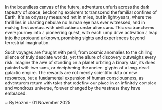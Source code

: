 
In the boundless canvas of the future, adventure unfurls across the dark tapestry of space, beckoning explorers to transcend the familiar confines of Earth. It's an odyssey measured not in miles, but in light-years, where the thrill lies in charting nebulae no human eye has ever witnessed, and in making first contact with civilizations under alien suns. This era transforms every journey into a pioneering quest, with each jump drive activation a leap into the profound unknown, promising sights and experiences beyond terrestrial imagination.

Such voyages are fraught with peril, from cosmic anomalies to the chilling silence of truly desolate worlds, yet the allure of discovery outweighs every risk. Imagine the awe of standing on a planet orbiting a binary star, its skies painted with two suns, or deciphering the ancient glyphs of a long-dead galactic empire. The rewards are not merely scientific data or new resources, but a fundamental expansion of human consciousness, as adventurers return with tales that redefine our place in an infinitely complex and wondrous universe, forever changed by the vastness they have embraced.

~ By Hozmi - 01 November 2025
